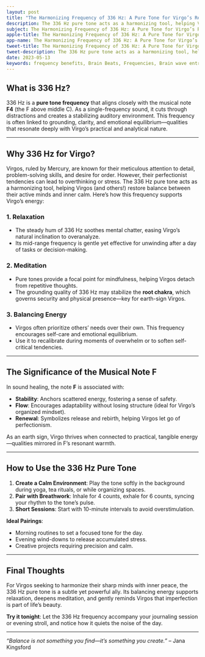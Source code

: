 ```yaml
---
layout: post
title: "The Harmonizing Frequency of 336 Hz: A Pure Tone for Virgo’s Relaxation, Meditation, and Balance"
description: The 336 Hz pure tone acts as a harmonizing tool, helping Virgos (and others!) restore balance between their active minds and inner calm.
subject: The Harmonizing Frequency of 336 Hz: A Pure Tone for Virgo’s Relaxation, Meditation, and Balance
apple-title: The Harmonizing Frequency of 336 Hz: A Pure Tone for Virgo’s Relaxation, Meditation, and Balance
app-name: The Harmonizing Frequency of 336 Hz: A Pure Tone for Virgo’s Relaxation, Meditation, and Balance
tweet-title: The Harmonizing Frequency of 336 Hz: A Pure Tone for Virgo’s Relaxation, Meditation, and Balance
tweet-description: The 336 Hz pure tone acts as a harmonizing tool, helping Virgos (and others!) restore balance between their active minds and inner calm.
date: 2023-05-13
keywords: frequency benefits, Brain Beats, Frequencies, Brain wave entrainment, sound therapy, pure tone, 336 Hz, Virgo
---    
```



## What is 336 Hz?  
336 Hz is a **pure tone frequency** that aligns closely with the musical note **F4** (the F above middle C). As a single-frequency sound, it cuts through distractions and creates a stabilizing auditory environment. This frequency is often linked to grounding, clarity, and emotional equilibrium—qualities that resonate deeply with Virgo’s practical and analytical nature.

---

## Why 336 Hz for Virgo?  
Virgos, ruled by Mercury, are known for their meticulous attention to detail, problem-solving skills, and desire for order. However, their perfectionist tendencies can lead to overthinking or stress. The 336 Hz pure tone acts as a harmonizing tool, helping Virgos (and others!) restore balance between their active minds and inner calm. Here’s how this frequency supports Virgo’s energy:

### 1. **Relaxation**  
- The steady hum of 336 Hz soothes mental chatter, easing Virgo’s natural inclination to overanalyze.  
- Its mid-range frequency is gentle yet effective for unwinding after a day of tasks or decision-making.  

### 2. **Meditation**  
- Pure tones provide a focal point for mindfulness, helping Virgos detach from repetitive thoughts.  
- The grounding quality of 336 Hz may stabilize the **root chakra**, which governs security and physical presence—key for earth-sign Virgos.  

### 3. **Balancing Energy**  
- Virgos often prioritize others’ needs over their own. This frequency encourages self-care and emotional equilibrium.  
- Use it to recalibrate during moments of overwhelm or to soften self-critical tendencies.  

---

## The Significance of the Musical Note F  
In sound healing, the note **F** is associated with:  
- **Stability**: Anchors scattered energy, fostering a sense of safety.  
- **Flow**: Encourages adaptability without losing structure (ideal for Virgo’s organized mindset).  
- **Renewal**: Symbolizes release and rebirth, helping Virgos let go of perfectionism.  

As an earth sign, Virgo thrives when connected to practical, tangible energy—qualities mirrored in F’s resonant warmth.

---

## How to Use the 336 Hz Pure Tone  
1. **Create a Calm Environment**: Play the tone softly in the background during yoga, tea rituals, or while organizing spaces.  
2. **Pair with Breathwork**: Inhale for 4 counts, exhale for 6 counts, syncing your rhythm to the tone’s pulse.  
3. **Short Sessions**: Start with 10-minute intervals to avoid overstimulation.  

**Ideal Pairings**:  
- Morning routines to set a focused tone for the day.  
- Evening wind-downs to release accumulated stress.  
- Creative projects requiring precision and calm.  

---

## Final Thoughts  
For Virgos seeking to harmonize their sharp minds with inner peace, the 336 Hz pure tone is a subtle yet powerful ally. Its balancing energy supports relaxation, deepens meditation, and gently reminds Virgos that imperfection is part of life’s beauty.  

**Try it tonight**: Let the 336 Hz frequency accompany your journaling session or evening stroll, and notice how it quiets the noise of the day.  

---  
*“Balance is not something you find—it’s something you create.”* – Jana Kingsford  